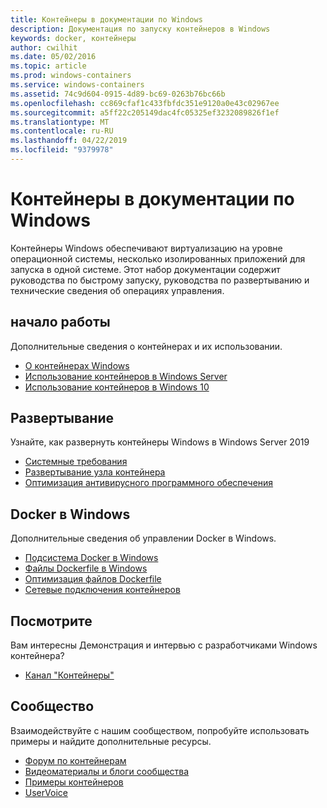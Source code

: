 ```yaml
---
title: Контейнеры в документации по Windows
description: Документация по запуску контейнеров в Windows
keywords: docker, контейнеры
author: cwilhit
ms.date: 05/02/2016
ms.topic: article
ms.prod: windows-containers
ms.service: windows-containers
ms.assetid: 74c9d604-0915-4d89-bc69-0263b76bc66b
ms.openlocfilehash: cc869cfaf1c433fbfdc351e9120a0e43c02967ee
ms.sourcegitcommit: a5ff22c205149dac4fc05325ef3232089826f1ef
ms.translationtype: MT
ms.contentlocale: ru-RU
ms.lasthandoff: 04/22/2019
ms.locfileid: "9379978"
---
```

# <a name="containers-on-windows-documentation"></a>Контейнеры в документации по Windows

Контейнеры Windows обеспечивают виртуализацию на уровне операционной системы, несколько изолированных приложений для запуска в одной системе. Этот набор документации содержит руководства по быстрому запуску, руководства по развертыванию и технические сведения об операциях управления.

## <a name="getting-started"></a>начало работы
Дополнительные сведения о контейнерах и их использовании.
* [О контейнерах Windows](about/index.md)
* [Использование контейнеров в Windows Server](quick-start/quick-start-windows-server.md)
* [Использование контейнеров в Windows 10](quick-start/quick-start-windows-10.md)

## <a name="deployment"></a>Развертывание
Узнайте, как развернуть контейнеры Windows в Windows Server 2019

* [Системные требования](deploy-containers/system-requirements.md)
* [Развертывание узла контейнера](deploy-containers/deploy-containers-on-server.md)
* [Оптимизация антивирусного программного обеспечения](https://msdn.microsoft.com/en-us/windows/hardware/drivers/ifs/anti-virus-optimization-for-windows-containers)

## <a name="docker-on-windows"></a>Docker в Windows
Дополнительные сведения об управлении Docker в Windows.
* [Подсистема Docker в Windows](manage-docker/configure-docker-daemon.md)
* [Файлы Dockerfile в Windows](manage-docker/manage-windows-dockerfile.md)
* [Оптимизация файлов Dockerfile](manage-docker/optimize-windows-dockerfile.md)
* [Сетевые подключения контейнеров](container-networking/architecture.md)

## <a name="watch"></a>Посмотрите
Вам интересны Демонстрация и интервью с разработчиками Windows контейнера?
* [Канал "Контейнеры"](https://channel9.msdn.com/Blogs/containers)

## <a name="community"></a>Сообщество
Взаимодействуйте с нашим сообществом, попробуйте использовать примеры и найдите дополнительные ресурсы.
* [Форум по контейнерам](https://social.msdn.microsoft.com/Forums/en-US/home?forum=windowscontainers)
* [Видеоматериалы и блоги сообщества](communitylinks.md)
* [Примеры контейнеров](https://docs.microsoft.com/en-us/virtualization/windowscontainers/samples)
* [UserVoice](https://windowsserver.uservoice.com/forums/304624-containers)
